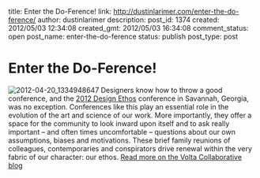 title: Enter the Do-Ference!
link: http://dustinlarimer.com/enter-the-do-ference/
author: dustinlarimer
description: 
post_id: 1374
created: 2012/05/03 12:34:08
created_gmt: 2012/05/03 16:34:08
comment_status: open
post_name: enter-the-do-ference
status: publish
post_type: post

# Enter the Do-Ference!

![2012-04-20_1334948647](http://www.dustinlarimer.com/content/uploads/2012/05/2012-04-20_1334948647-612x380.jpg) Designers know how to throw a good conference, and the [2012 Design Ethos](http://designethos.org/) conference in Savannah, Georgia, was no exception. Conferences like this play an essential role in the evolution of the art and science of our work. More importantly, they offer a space for the community to look inward upon itself and to ask really important – and often times uncomfortable – questions about our own assumptions, biases and motivations. These brief family reunions of colleagues, contemporaries and conspirators drive renewal within the very fabric of our character: our ethos. [Read more on the Volta Collaborative blog](http://voltacollaborative.com/blog/2012/04/design-ethos-enter-the-do-ference/)
